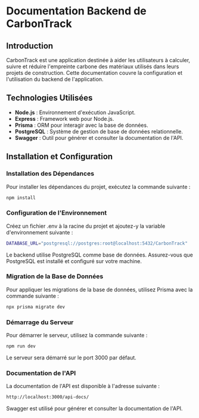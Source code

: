 # Documentation Backend de CarbonTrack

## Introduction

CarbonTrack est une application destinée à aider les utilisateurs à calculer, suivre et réduire l'empreinte carbone des matériaux utilisés dans leurs projets de construction. Cette documentation couvre la configuration et l'utilisation du backend de l'application.

## Technologies Utilisées

- **Node.js** : Environnement d'exécution JavaScript.
- **Express** : Framework web pour Node.js.
- **Prisma** : ORM pour interagir avec la base de données.
- **PostgreSQL** : Système de gestion de base de données relationnelle.
- **Swagger** : Outil pour générer et consulter la documentation de l'API.

## Installation et Configuration

### Installation des Dépendances

Pour installer les dépendances du projet, exécutez la commande suivante :

```sh
npm install
```

### Configuration de l'Environnement

Créez un fichier .env à la racine du projet et ajoutez-y la variable d'environnement suivante :


```sh
DATABASE_URL="postgresql://postgres:root@localhost:5432/CarbonTrack"
```

Le backend utilise PostgreSQL comme base de données. Assurez-vous que PostgreSQL est installé et configuré sur votre machine.

### Migration de la Base de Données

Pour appliquer les migrations de la base de données, utilisez Prisma avec la commande suivante :

```sh
npx prisma migrate dev
```

### Démarrage du Serveur

Pour démarrer le serveur, utilisez la commande suivante :

```sh
npm run dev
```

Le serveur sera démarré sur le port 3000 par défaut.

### Documentation de l'API

La documentation de l'API est disponible à l'adresse suivante :

```sh
http://localhost:3000/api-docs/
```

Swagger est utilisé pour générer et consulter la documentation de l'API.